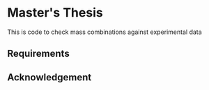 # Master's Thesis

This is code to check mass combinations against experimental data

## Requirements 

## Acknowledgement
